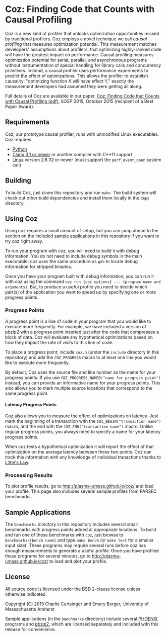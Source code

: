 # Coz: Finding Code that Counts with Causal Profiling

Coz is a new kind of profiler that unlocks optimization opportunities missed by traditional profilers. Coz employs a novel technique we call *causal profiling* that measures optimization potential.
This measurement matches developers' assumptions about profilers: that
optimizing highly-ranked code will have the greatest impact on
performance. Causal profiling measures optimization potential for serial,
parallel, and asynchronous programs without instrumentation of special
handling for library calls and concurrency primitives. Instead, a causal
profiler uses performance experiments to predict the effect of
optimizations. This allows the profiler to establish causality:
"optimizing function X will have effect Y," exactly the measurement
developers had assumed they were getting all along.

Full details of Coz are available in our paper, [Coz: Finding Code
that Counts with Causal Profiling
(pdf)](Coz-Curtsinger-Berger-SOSP2015.pdf), SOSP 2015, October 2015
(recipient of a Best Paper Award).

## Requirements
Coz, our prototype causal profiler, runs with unmodified Linux executables. Coz requires:

- [Python](http://www.python.org)
- [Clang 3.1 or newer](http://clang.llvm.org) or another compiler with C++11 support
- [Linux](http://kernel.org) version 2.6.32 or newer (must support the `perf_event_open` system call)

## Building
To build Coz, just clone this repository and run `make`. The build system will check out other build dependencies and install them locally in the `deps` directory.

## Using Coz
Using coz requires a small amount of setup, but you can jump ahead to the section on the included [sample applications](#sample-applications) in this repository if you want to try coz right away.

To run your program with coz, you will need to build it with debug information. You do not need to include debug symbols in the main executable: coz uses the same procedure as `gdb` to locate debug information for stripped binaries.

Once you have your program built with debug information, you can run it with coz using the command `coz run {coz options} --- {program name and arguments}`. But, to produce a useful profile you need to decide which part(s) of the application you want to speed up by specifying one or more progress points.

### Progress Points
A progress point is a line of code in your program that you would like to execute more frequently. For example, we have included a version of pbzip2 with a progress point inserted just after the code that compresses a block of data. Coz will evaluate any hypothetical optimizations based on how they impact the rate of visits to this line of code.

To place a progress point, include `coz.h` (under the `include` directory in this repository) and add the `COZ_PROGRESS` macro to at least one line you would like to execute more frequently.

By default, Coz uses the source file and line number as the name for your progress points. If you use `COZ_PROGRESS_NAMED("name for progress point")` instead, you can provide an informative name for your progress points. This also allows you to mark multiple source locations that correspond to the same progress point.

#### Latency Progress Points
Coz also allows you to measure the effect of optimizations on latency. Just mark the beginning of a transaction with the `COZ_BEGIN("transaction name")` macro, and the end with the `COZ_END("transaction name")` macro. Unlike regular progress points, you always need to specify a name for your latency progress points.

When coz tests a hypothetical optimization it will report the effect of that optimization on the average latency between these two points. Coz can track this information with any knowledge of individual tranactions thanks to [Little's Law](https://en.wikipedia.org/wiki/Little%27s_law).

### Processing Results
To plot profile results, go to http://plasma-umass.github.io/coz/ and load your profile. This page also includes several sample profiles from PARSEC benchmarks.

## Sample Applications
The `benchmarks` directory in this repository includes several small benchmarks with progress points added at appropriate locations. To build and run one of these benchmarks with `coz`, just browse to `benchmarks/{bench name}` and type `make bench` (or `make test` for a smaller input size). These programs may require several runs before coz has enough measurements to generate a useful profile. Once you have profiled these programs for several minutes, go to http://plasma-umass.github.io/coz/ to load and plot your profile.

## License
All source code is licensed under the BSD 2-clause license unless otherwise indicated.

Copyright (C) 2015 Charlie Curtsinger and Emery Berger, University of Massachusetts Amherst

Sample applications (in the `benchmarks` directory) include several [PHOENIX](https://github.com/kozyraki/phoenix) programs and [pbzip2](http://compression.ca/pbzip2/), which are licensed separately and included with this release for convenience.
